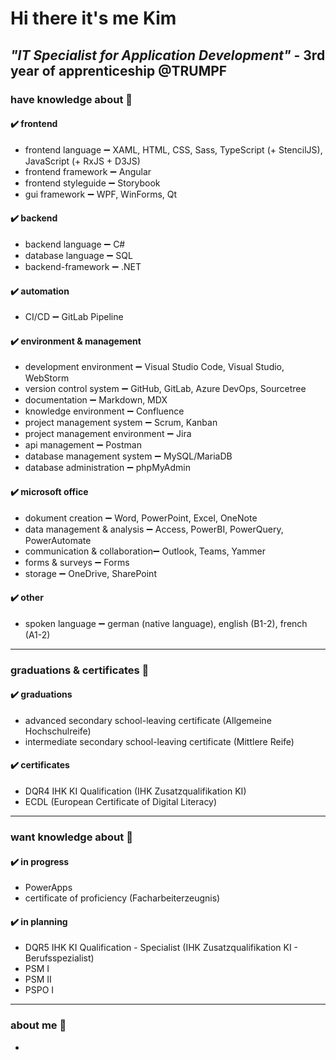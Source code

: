 # Hi there it's me Kim

## ***"IT Specialist for Application Development"*** - 3rd year of apprenticeship @TRUMPF

### have knowledge about 📘

#### ✔️ frontend

- frontend language ➖ XAML, HTML, CSS, Sass, TypeScript (+ StencilJS), JavaScript (+ RxJS + D3JS)
- frontend framework ➖ Angular
- frontend styleguide ➖ Storybook
- gui framework ➖ WPF, WinForms, Qt

#### ✔️ backend

- backend language ➖ C#
- database language ➖ SQL
- backend-framework ➖ .NET

#### ✔️ automation

- CI/CD ➖ GitLab Pipeline

#### ✔️ environment & management

- development environment ➖ Visual Studio Code, Visual Studio, WebStorm
- version control system ➖ GitHub, GitLab, Azure DevOps, Sourcetree
- documentation ➖ Markdown, MDX
- knowledge environment ➖ Confluence
- project management system ➖ Scrum, Kanban
- project management environment ➖ Jira
- api management ➖ Postman
- database management system ➖ MySQL/MariaDB
- database administration ➖ phpMyAdmin

#### ✔️ microsoft office

- dokument creation ➖ Word, PowerPoint, Excel, OneNote
- data management & analysis ➖ Access, PowerBI, PowerQuery, PowerAutomate
- communication & collaboration➖ Outlook, Teams, Yammer
- forms & surveys ➖ Forms
- storage ➖ OneDrive, SharePoint

#### ✔️ other

- spoken language ➖ german (native language), english (B1-2), french (A1-2)

---

### graduations & certificates 📃

#### ✔️ graduations

- advanced secondary school-leaving certificate (Allgemeine Hochschulreife)
- intermediate secondary school-leaving certificate (Mittlere Reife)

#### ✔️ certificates

- DQR4 IHK KI Qualification (IHK Zusatzqualifikation KI)
- ECDL (European Certificate of Digital Literacy)

---
### want knowledge about 📖

#### ✔️ in progress

- PowerApps
- certificate of proficiency (Facharbeiterzeugnis)

#### ✔️ in planning

- DQR5 IHK KI Qualification - Specialist (IHK Zusatzqualifikation KI - Berufsspezialist)
- PSM I
- PSM II
- PSPO I

---

### about me 🙋

-
